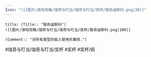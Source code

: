 ```yaml
---
Icon: "![[图片/游戏攻略/瑞奇与叮当/瑞奇与叮当/奖杯/致命迪斯科.png|30]]"
---
```

```ad-common-bronze-trophy
title: (Title:: "致命迪斯科")
![[图片/游戏攻略/瑞奇与叮当/瑞奇与叮当/奖杯/致命迪斯科.png|100]]

(Comment:: "对所有类型的敌人使用乐舞球.")
```

#瑞奇与叮当/瑞奇与叮当/奖杯 #奖杯 #奖杯/铜
